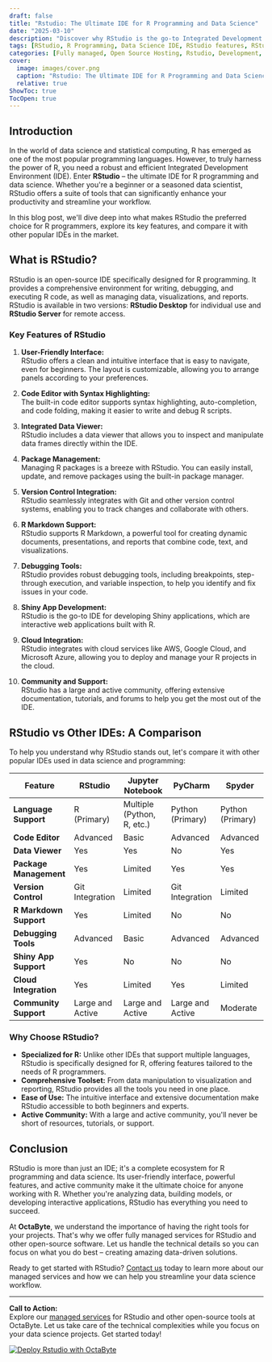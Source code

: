 ```yaml
---
draft: false
title: "Rstudio: The Ultimate IDE for R Programming and Data Science"
date: "2025-03-10"
description: "Discover why RStudio is the go-to Integrated Development Environment (IDE) for R programming and data science. Learn about its features, benefits, and how it compares to other tools in the market. Perfect for data scientists, statisticians, and developers looking to streamline their workflow."
tags: [RStudio, R Programming, Data Science IDE, RStudio features, RStudio vs other IDEs, RStudio benefits, open source data science tools, RStudio for beginners, RStudio for professionals]
categories: [Fully managed, Open Source Hosting, Rstudio, Development, Dev Tools]
cover:
  image: images/cover.png
  caption: "Rstudio: The Ultimate IDE for R Programming and Data Science"
  relative: true
ShowToc: true
TocOpen: true
---
```



## Introduction

In the world of data science and statistical computing, R has emerged as one of the most popular programming languages. However, to truly harness the power of R, you need a robust and efficient Integrated Development Environment (IDE). Enter **RStudio** – the ultimate IDE for R programming and data science. Whether you're a beginner or a seasoned data scientist, RStudio offers a suite of tools that can significantly enhance your productivity and streamline your workflow.

In this blog post, we'll dive deep into what makes RStudio the preferred choice for R programmers, explore its key features, and compare it with other popular IDEs in the market.

## What is RStudio?

RStudio is an open-source IDE specifically designed for R programming. It provides a comprehensive environment for writing, debugging, and executing R code, as well as managing data, visualizations, and reports. RStudio is available in two versions: **RStudio Desktop** for individual use and **RStudio Server** for remote access.

### Key Features of RStudio

1. **User-Friendly Interface:**  
   RStudio offers a clean and intuitive interface that is easy to navigate, even for beginners. The layout is customizable, allowing you to arrange panels according to your preferences.

2. **Code Editor with Syntax Highlighting:**  
   The built-in code editor supports syntax highlighting, auto-completion, and code folding, making it easier to write and debug R scripts.

3. **Integrated Data Viewer:**  
   RStudio includes a data viewer that allows you to inspect and manipulate data frames directly within the IDE.

4. **Package Management:**  
   Managing R packages is a breeze with RStudio. You can easily install, update, and remove packages using the built-in package manager.

5. **Version Control Integration:**  
   RStudio seamlessly integrates with Git and other version control systems, enabling you to track changes and collaborate with others.

6. **R Markdown Support:**  
   RStudio supports R Markdown, a powerful tool for creating dynamic documents, presentations, and reports that combine code, text, and visualizations.

7. **Debugging Tools:**  
   RStudio provides robust debugging tools, including breakpoints, step-through execution, and variable inspection, to help you identify and fix issues in your code.

8. **Shiny App Development:**  
   RStudio is the go-to IDE for developing Shiny applications, which are interactive web applications built with R.

9. **Cloud Integration:**  
   RStudio integrates with cloud services like AWS, Google Cloud, and Microsoft Azure, allowing you to deploy and manage your R projects in the cloud.

10. **Community and Support:**  
    RStudio has a large and active community, offering extensive documentation, tutorials, and forums to help you get the most out of the IDE.

## RStudio vs Other IDEs: A Comparison

To help you understand why RStudio stands out, let's compare it with other popular IDEs used in data science and programming:

| Feature                | RStudio                   | Jupyter Notebook          | PyCharm                   | Spyder                    |
|------------------------|---------------------------|---------------------------|---------------------------|---------------------------|
| **Language Support**   | R (Primary)               | Multiple (Python, R, etc.)| Python (Primary)          | Python (Primary)          |
| **Code Editor**        | Advanced                  | Basic                     | Advanced                  | Advanced                  |
| **Data Viewer**        | Yes                       | Yes                       | No                        | Yes                       |
| **Package Management** | Yes                       | Limited                   | Yes                       | Yes                       |
| **Version Control**    | Git Integration           | Limited                   | Git Integration           | Limited                   |
| **R Markdown Support** | Yes                       | Limited                   | No                        | No                        |
| **Debugging Tools**    | Advanced                  | Basic                     | Advanced                  | Advanced                  |
| **Shiny App Support**  | Yes                       | No                        | No                        | No                        |
| **Cloud Integration**  | Yes                       | Limited                   | Yes                       | Limited                   |
| **Community Support**  | Large and Active          | Large and Active          | Large and Active          | Moderate                  |

### Why Choose RStudio?

- **Specialized for R:** Unlike other IDEs that support multiple languages, RStudio is specifically designed for R, offering features tailored to the needs of R programmers.
- **Comprehensive Toolset:** From data manipulation to visualization and reporting, RStudio provides all the tools you need in one place.
- **Ease of Use:** The intuitive interface and extensive documentation make RStudio accessible to both beginners and experts.
- **Active Community:** With a large and active community, you'll never be short of resources, tutorials, or support.

## Conclusion

RStudio is more than just an IDE; it's a complete ecosystem for R programming and data science. Its user-friendly interface, powerful features, and active community make it the ultimate choice for anyone working with R. Whether you're analyzing data, building models, or developing interactive applications, RStudio has everything you need to succeed.

At **OctaByte**, we understand the importance of having the right tools for your projects. That's why we offer fully managed services for RStudio and other open-source software. Let us handle the technical details so you can focus on what you do best – creating amazing data-driven solutions.

Ready to get started with RStudio? [Contact us](#) today to learn more about our managed services and how we can help you streamline your data science workflow.

---

**Call to Action:**  
Explore our [managed services](#) for RStudio and other open-source tools at OctaByte. Let us take care of the technical complexities while you focus on your data science projects. Get started today!

[![Deploy Rstudio with OctaByte](/images/deploy-on-octabyte.png)](https://octabyte.io/fully-managed-open-source-services/development/dev-tools/rstudio)